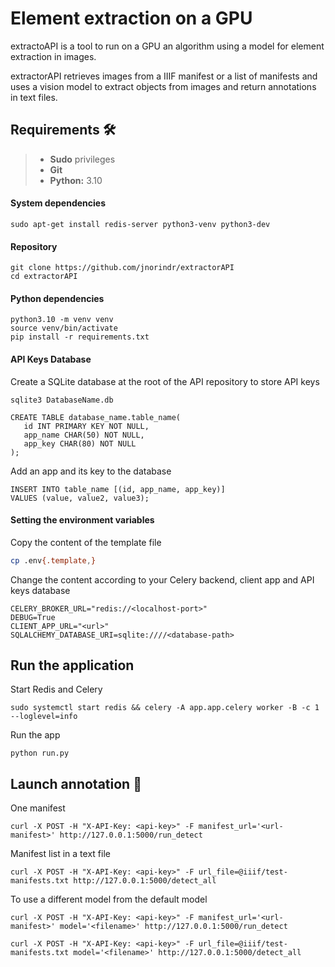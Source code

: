 # Element extraction on a GPU

extractoAPI is a tool to run on a GPU an algorithm using a model for element extraction in images.

extractorAPI retrieves images from a IIIF manifest or a list of manifests and uses a vision model to extract objects from images and return annotations in text files. 

## Requirements :hammer_and_wrench:

> - **Sudo** privileges
> - **Git**
> - **Python:** 3.10

#### System dependencies
```shell
sudo apt-get install redis-server python3-venv python3-dev
```
#### Repository
```shell
git clone https://github.com/jnorindr/extractorAPI
cd extractorAPI
```
#### Python dependencies
```shell
python3.10 -m venv venv
source venv/bin/activate
pip install -r requirements.txt
```
#### API Keys Database
Create a SQLite database at the root of the API repository to store API keys
```
sqlite3 DatabaseName.db
```
```
CREATE TABLE database_name.table_name(
   id INT PRIMARY KEY NOT NULL,
   app_name CHAR(50) NOT NULL,
   app_key CHAR(80) NOT NULL
);
```
Add an app and its key to the database
```
INSERT INTO table_name [(id, app_name, app_key)]
VALUES (value, value2, value3);
```
#### Setting the environment variables
Copy the content of the template file
```bash
cp .env{.template,}
```
Change the content according to your Celery backend, client app and API keys database
```
CELERY_BROKER_URL="redis://<localhost-port>"
DEBUG=True
CLIENT_APP_URL="<url>"
SQLALCHEMY_DATABASE_URI=sqlite:////<database-path>
```
## Run the application 
Start Redis and Celery
```shell
sudo systemctl start redis && celery -A app.app.celery worker -B -c 1 --loglevel=info
```
Run the app
```shell
python run.py
```
## Launch annotation :rocket:
One manifest
```shell
curl -X POST -H "X-API-Key: <api-key>" -F manifest_url='<url-manifest>' http://127.0.0.1:5000/run_detect
```
Manifest list in a text file
```shell
curl -X POST -H "X-API-Key: <api-key>" -F url_file=@iiif/test-manifests.txt http://127.0.0.1:5000/detect_all
```
To use a different model from the default model
```shell
curl -X POST -H "X-API-Key: <api-key>" -F manifest_url='<url-manifest>' model='<filename>' http://127.0.0.1:5000/run_detect
```
```shell
curl -X POST -H "X-API-Key: <api-key>" -F url_file=@iiif/test-manifests.txt model='<filename>' http://127.0.0.1:5000/detect_all
```